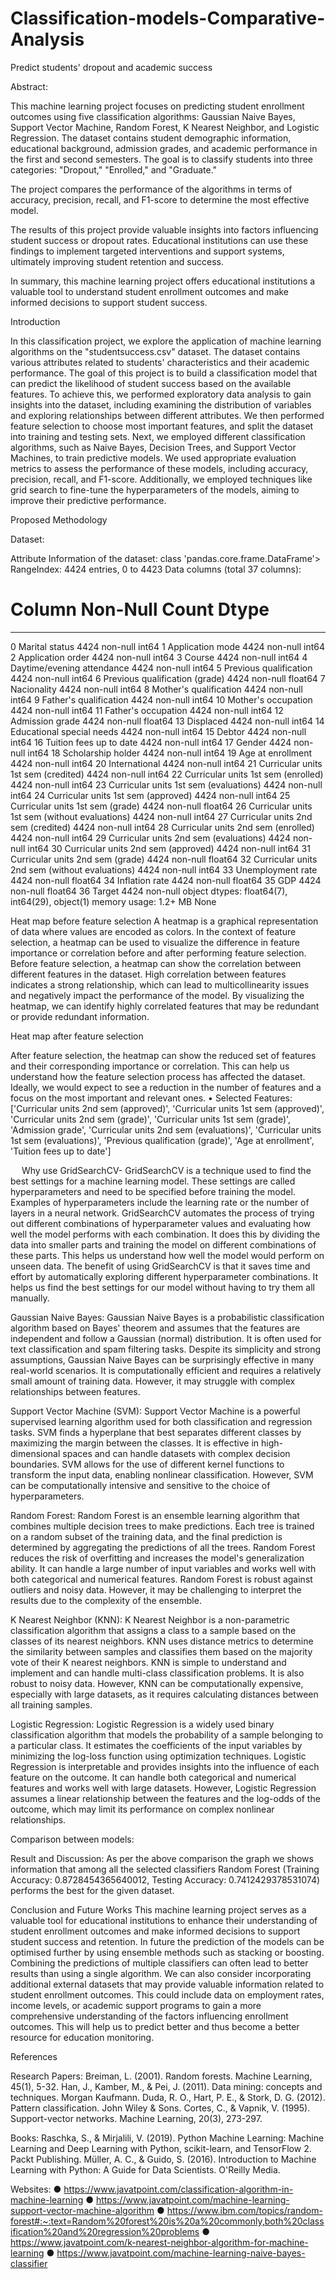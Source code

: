 # Classification-models-Comparative-Analysis
Predict students' dropout and academic success


Abstract:

This machine learning project focuses on predicting student enrollment outcomes using five classification algorithms: Gaussian Naive Bayes, Support Vector Machine, Random Forest, K Nearest Neighbor, and Logistic Regression. The dataset contains student demographic information, educational background, admission grades, and academic performance in the first and second semesters. The goal is to classify students into three categories: "Dropout," "Enrolled," and "Graduate."

The project compares the performance of the algorithms in terms of accuracy, precision, recall, and F1-score to determine the most effective model.

The results of this project provide valuable insights into factors influencing student success or dropout rates. Educational institutions can use these findings to implement targeted interventions and support systems, ultimately improving student retention and success.

In summary, this machine learning project offers educational institutions a valuable tool to understand student enrollment outcomes and make informed decisions to support student success.


Introduction

In this classification project, we explore the application of machine learning algorithms on the "studentsuccess.csv" dataset. The dataset contains various attributes related to students' characteristics and their academic performance. The goal of this project is to build a classification model that can predict the likelihood of student success based on the available features.
To achieve this, we performed exploratory data analysis to gain insights into the dataset, including examining the distribution of variables and exploring relationships between different attributes. We then performed feature selection to choose most important features, and split the dataset into training and testing sets.
Next, we employed different classification algorithms, such as Naive Bayes, Decision Trees, and Support Vector Machines, to train predictive models. We used appropriate evaluation metrics to assess the performance of these models, including accuracy, precision, recall, and F1-score. Additionally, we employed techniques like grid search to fine-tune the hyperparameters of the models, aiming to improve their predictive performance.

Proposed Methodology

 




Dataset:
 
Attribute Information of the dataset:
class 'pandas.core.frame.DataFrame'>
RangeIndex: 4424 entries, 0 to 4423
Data columns (total 37 columns):
 #   Column                                          Non-Null Count  Dtype 
---  ------                                          --------------  ----- 
 0   Marital status          	                    4424 non-null   int64 
 1   Application mode                            	4424 non-null   int64 
 2   Application order                           	4424 non-null   int64 
 3   Course                                      	4424 non-null   int64 
 4   Daytime/evening attendance 	                 	4424 non-null   int64 
 5   Previous qualification                      	4424 non-null   int64 
 6   Previous qualification (grade)              	4424 non-null   float64
 7   Nacionality                                 	4424 non-null   int64 
 8   Mother's qualification                      	4424 non-null   int64 
 9   Father's qualification                      	4424 non-null   int64 
 10  Mother's occupation   	                      4424 non-null   int64 
 11  Father's occupation                         	4424 non-null   int64 
 12  Admission grade                             	4424 non-null   float64
 13  Displaced                                   	4424 non-null   int64 
 14  Educational special needs                   	4424 non-null   int64 
 15  Debtor                        	              4424 non-null   int64 
 16  Tuition fees up to date                     	4424 non-null   int64 
 17  Gender                                      	4424 non-null   int64 
 18  Scholarship holder                          	4424 non-null   int64 
 19  Age at enrollment                               4424 non-null   int64 
 20  International                               	4424 non-null   int64 
 21  Curricular units 1st sem (credited)         	4424 non-null   int64 
 22  Curricular units 1st sem (enrolled)         	4424 non-null   int64 
 23  Curricular units 1st sem (evaluations)      	4424 non-null   int64 
 24  Curricular units 1st sem (approved)         	4424 non-null   int64 
 25  Curricular units 1st sem (grade)            	4424 non-null   float64
 26  Curricular units 1st sem (without evaluations)  4424 non-null   int64 
 27  Curricular units 2nd sem (credited)         	4424 non-null   int64 
 28  Curricular units 2nd sem (enrolled)         	4424 non-null   int64 
 29  Curricular units 2nd sem (evaluations)      	4424 non-null   int64 
 30  Curricular units 2nd sem (approved)         	4424 non-null   int64 
 31  Curricular units 2nd sem (grade)            	4424 non-null   float64
 32  Curricular units 2nd sem (without evaluations)  4424 non-null   int64 
 33  Unemployment rate                           	4424 non-null   float64
 34  Inflation rate                              	4424 non-null   float64
 35  GDP                                             4424 non-null   float64
 36  Target                                      	4424 non-null   object
dtypes: float64(7), int64(29), object(1)
memory usage: 1.2+ MB
None
 

Heat map before feature selection
A heatmap is a graphical representation of data where values are encoded as colors. In the context of feature selection, a heatmap can be used to visualize the difference in feature importance or correlation before and after performing feature selection. 
Before feature selection, a heatmap can show the correlation between different features in the dataset. High correlation between features indicates a strong relationship, which can lead to multicollinearity issues and negatively impact the performance of the model. By visualizing the heatmap, we can identify highly correlated features that may be redundant or provide redundant information.

 

Heat map after feature selection

After feature selection, the heatmap can show the reduced set of features and their corresponding importance or correlation. This can help us understand how the feature selection process has affected the dataset. Ideally, we would expect to see a reduction in the number of features and a focus on the most important and relevant ones.
•	Selected Features: ['Curricular units 2nd sem (approved)', 'Curricular units 1st sem (approved)', 'Curricular units 2nd sem (grade)', 'Curricular units 1st sem (grade)', 'Admission grade', 'Curricular units 2nd sem (evaluations)', 'Curricular units 1st sem (evaluations)', 'Previous qualification (grade)', 'Age at enrollment', 'Tuition fees up to date']
 


 
Why use GridSearchCV-
GridSearchCV is a technique used to find the best settings for a machine learning model. These settings are called hyperparameters and need to be specified before training the model. Examples of hyperparameters include the learning rate or the number of layers in a neural network.
GridSearchCV automates the process of trying out different combinations of hyperparameter values and evaluating how well the model performs with each combination. It does this by dividing the data into smaller parts and training the model on different combinations of these parts. This helps us understand how well the model would perform on unseen data.
The benefit of using GridSearchCV is that it saves time and effort by automatically exploring different hyperparameter combinations. It helps us find the best settings for our model without having to try them all manually.
 

Gaussian Naive Bayes:
Gaussian Naive Bayes is a probabilistic classification algorithm based on Bayes' theorem and assumes that the features are independent and follow a Gaussian (normal) distribution. It is often used for text classification and spam filtering tasks. Despite its simplicity and strong assumptions, Gaussian Naive Bayes can be surprisingly effective in many real-world scenarios. It is computationally efficient and requires a relatively small amount of training data. However, it may struggle with complex relationships between features.

 

Support Vector Machine (SVM):
Support Vector Machine is a powerful supervised learning algorithm used for both classification and regression tasks. SVM finds a hyperplane that best separates different classes by maximizing the margin between the classes. It is effective in high-dimensional spaces and can handle datasets with complex decision boundaries. SVM allows for the use of different kernel functions to transform the input data, enabling nonlinear classification. However, SVM can be computationally intensive and sensitive to the choice of hyperparameters.

 
Random Forest:
Random Forest is an ensemble learning algorithm that combines multiple decision trees to make predictions. Each tree is trained on a random subset of the training data, and the final prediction is determined by aggregating the predictions of all the trees. Random Forest reduces the risk of overfitting and increases the model's generalization ability. It can handle a large number of input variables and works well with both categorical and numerical features. Random Forest is robust against outliers and noisy data. However, it may be challenging to interpret the results due to the complexity of the ensemble.
 


K Nearest Neighbor (KNN): 
K Nearest Neighbor is a non-parametric classification algorithm that assigns a class to a sample based on the classes of its nearest neighbors. KNN uses distance metrics to determine the similarity between samples and classifies them based on the majority vote of their K nearest neighbors. KNN is simple to understand and implement and can handle multi-class classification problems. It is also robust to noisy data. However, KNN can be computationally expensive, especially with large datasets, as it requires calculating distances between all training samples.
 



Logistic Regression: 
Logistic Regression is a widely used binary classification algorithm that models the probability of a sample belonging to a particular class. It estimates the coefficients of the input variables by minimizing the log-loss function using optimization techniques. Logistic Regression is interpretable and provides insights into the influence of each feature on the outcome. It can handle both categorical and numerical features and works well with large datasets. However, Logistic Regression assumes a linear relationship between the features and the log-odds of the outcome, which may limit its performance on complex nonlinear relationships.
 
 


Comparison between models:
 
 


Result and Discussion:
As per the above comparison the graph we shows information that  among all the selected classifiers Random Forest (Training Accuracy: 0.8728454365640012, Testing Accuracy: 0.7412429378531074) performs the best for the given dataset.

Conclusion and Future Works
This machine learning project serves as a valuable tool for educational institutions to enhance their understanding of student enrollment outcomes and make informed decisions to support student success and retention.
In future the prediction of the models can be optimised further by using ensemble methods such as stacking or boosting. Combining the predictions of multiple classifiers can often lead to better results than using a single algorithm.
We can also consider incorporating additional external datasets that may provide valuable information related to student enrollment outcomes. This could include data on employment rates, income levels, or academic support programs to gain a more comprehensive understanding of the factors influencing enrollment outcomes.
This will help us to predict better and thus become a better resource for education monitoring.




References

Research Papers:
Breiman, L. (2001). Random forests. Machine Learning, 45(1), 5-32.
Han, J., Kamber, M., & Pei, J. (2011). Data mining: concepts and techniques. Morgan Kaufmann.
Duda, R. O., Hart, P. E., & Stork, D. G. (2012). Pattern classification. John Wiley & Sons.
Cortes, C., & Vapnik, V. (1995). Support-vector networks. Machine Learning, 20(3), 273-297.

Books:
Raschka, S., & Mirjalili, V. (2019). Python Machine Learning: Machine Learning and Deep Learning with Python, scikit-learn, and TensorFlow 2. Packt Publishing.
Müller, A. C., & Guido, S. (2016). Introduction to Machine Learning with Python: A Guide for Data Scientists. O'Reilly Media.

Websites:
●	https://www.javatpoint.com/classification-algorithm-in-machine-learning
●	https://www.javatpoint.com/machine-learning-support-vector-machine-algorithm
●	https://www.ibm.com/topics/random-forest#:~:text=Random%20forest%20is%20a%20commonly,both%20classification%20and%20regression%20problems
●	https://www.javatpoint.com/k-nearest-neighbor-algorithm-for-machine-learning
●	https://www.javatpoint.com/machine-learning-naive-bayes-classifier
